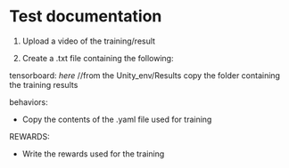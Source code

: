 # Test documentation
1. Upload a video of the training/result

2. Create a .txt file containing the following:

tensorboard: *here* //from the Unity_env/Results copy the folder containing the training results

behaviors:
 - Copy the contents of the .yaml file used for training
    
    
REWARDS:
 - Write the rewards used for the training
